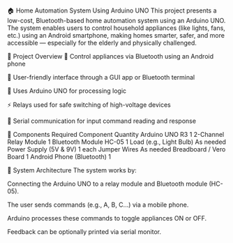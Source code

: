 🏠 Home Automation System Using Arduino UNO
This project presents a low-cost, Bluetooth-based home automation system using an Arduino UNO. The system enables users to control household appliances (like lights, fans, etc.) using an Android smartphone, making homes smarter, safer, and more accessible — especially for the elderly and physically challenged.

📌 Project Overview
🔌 Control appliances via Bluetooth using an Android phone

📲 User-friendly interface through a GUI app or Bluetooth terminal

🧠 Uses Arduino UNO for processing logic

⚡ Relays used for safe switching of high-voltage devices

💬 Serial communication for input command reading and response

🧰 Components Required
Component	Quantity
Arduino UNO R3	1
2-Channel Relay Module	1
Bluetooth Module HC-05	1
Load (e.g., Light Bulb)	As needed
Power Supply (5V & 9V)	1 each
Jumper Wires	As needed
Breadboard / Vero Board	1
Android Phone (Bluetooth)	1

🔧 System Architecture
The system works by:

Connecting the Arduino UNO to a relay module and Bluetooth module (HC-05).

The user sends commands (e.g., A, B, C...) via a mobile phone.

Arduino processes these commands to toggle appliances ON or OFF.

Feedback can be optionally printed via serial monitor.

